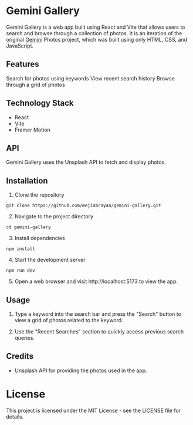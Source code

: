 # Gemini Gallery
Gemini Gallery is a web app built using React and Vite that allows users to search and browse through a collection of photos. It is an iteration of the original [Gemini](https://github.com/Mejiabrayan/Gemini-Photos) Photos project, which was built using only HTML, CSS, and JavaScript.

## Features
Search for photos using keywords
View recent search history
Browse through a grid of photos

## Technology Stack
- React
- Vite
- Framer Motion

## API
Gemini Gallery uses the Unsplash API to fetch and display photos.

## Installation
1) Clone the repository
```
git clone https://github.com/mejiabrayan/gemini-gallery.git
```

2) Navigate to the project directory
````
cd gemini-gallery
````
3) Install dependencies
````
npm install
````
4) Start the development server
````
npm run dev
````
5) Open a web browser and visit http://localhost:5173 to view the app.

## Usage

1) Type a keyword into the search bar and press the "Search" button to view a grid of photos related to the keyword.

2) Use the "Recent Searches" section to quickly access previous search queries.

## Credits
- Unsplash API for providing the photos used in the app.

# License
This project is licensed under the MIT License - see the LICENSE file for details.